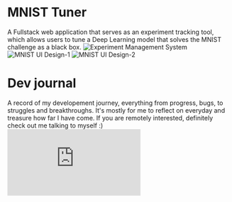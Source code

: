 # MNIST Tuner
A Fullstack web application that serves as an experiment tracking tool, which allows users to tune a Deep Learning model that solves the MNIST challenge as a black box.
![Experiment Management System](https://github.com/vnguyen24/MNIST-Experiment-Management-System/assets/75783251/4c365b3d-f35c-483b-93d9-e020895683ff)
![MNIST UI Design-1](https://github.com/vnguyen24/MNIST-Experiment-Management-System/assets/75783251/8d1c1107-34cd-43b6-9630-156fe69284d7)
![MNIST UI Design-2](https://github.com/vnguyen24/MNIST-Experiment-Management-System/assets/75783251/86525381-4fb2-4c65-9cd4-7d502bd427fd)

# Dev journal
A record of my developement journey, everything from progress, bugs, to struggles and breakthroughs. It's mostly for me to reflect on everyday and treasure how far I have come. If you are remotely interested, definitely check out me talking to myself :) ![JOURNAL](https://github.com/vnguyen24/MNIST-Experiment-Management-System/blob/main/JOURNAL.md)
